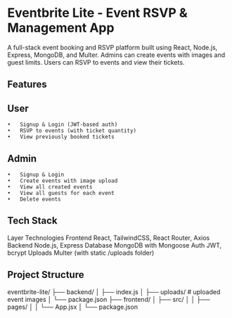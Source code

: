 

# Eventbrite Lite - Event RSVP & Management App

A full-stack event booking and RSVP platform built using React, Node.js, Express, MongoDB, and Multer. Admins can create events with images and guest limits. Users can RSVP to events and view their tickets.

## Features

## User
	•	Signup & Login (JWT-based auth)
	•	RSVP to events (with ticket quantity)
	•	View previously booked tickets

## Admin
	•	Signup & Login
	•	Create events with image upload
	•	View all created events
	•	View all guests for each event
	•	Delete events

## Tech Stack

Layer	Technologies
Frontend	React, TailwindCSS, React Router, Axios
Backend	Node.js, Express
Database	MongoDB with Mongoose
Auth	JWT, bcrypt
Uploads	Multer (with static /uploads folder)

## Project Structure

eventbrite-lite/
├── backend/
│   ├── index.js
│   ├── uploads/   # uploaded event images
│   └── package.json
├── frontend/
│   ├── src/
│   │   ├── pages/
│   │   └── App.jsx
│   └── package.json
